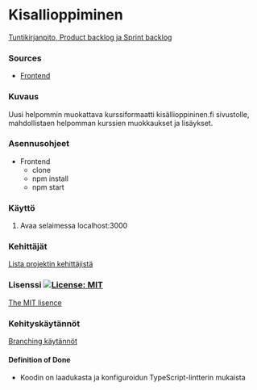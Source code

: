 # Kisallioppiminen

[Tuntikirjanpito, Product backlog ja  Sprint backlog ](https://docs.google.com/spreadsheets/d/1_8ASN3BEAGWbTs_mpO_DdZpZ-YnHNjBellJQFcMlAVs/edit#gid=660434779)

### Sources
- [Frontend](https://github.com/Matikkaprojekti/kisallioppiminen-frontend)



### Kuvaus
Uusi helpommin muokattava kurssiformaatti kisällioppininen.fi sivustolle, mahdollistaen helpomman kurssien muokkaukset ja lisäykset.

### Asennusohjeet
- Frontend
	- clone
	- npm install
	- npm start


### Käyttö
1. Avaa selaimessa localhost:3000


### Kehittäjät
[Lista projektin kehittäjistä](https://github.com/orgs/Matikkaprojekti/people)


### Lisenssi [![License: MIT](https://img.shields.io/badge/License-MIT-yellow.svg)](https://opensource.org/licenses/MIT)

[The MIT lisence](https://opensource.org/licenses/MIT)

### Kehityskäytännöt
[Branching käytännöt](https://nvie.com/posts/a-successful-git-branching-model/)

#### Definition of Done
- Koodin on laadukasta ja konfiguroidun TypeScript-lintterin mukaista
